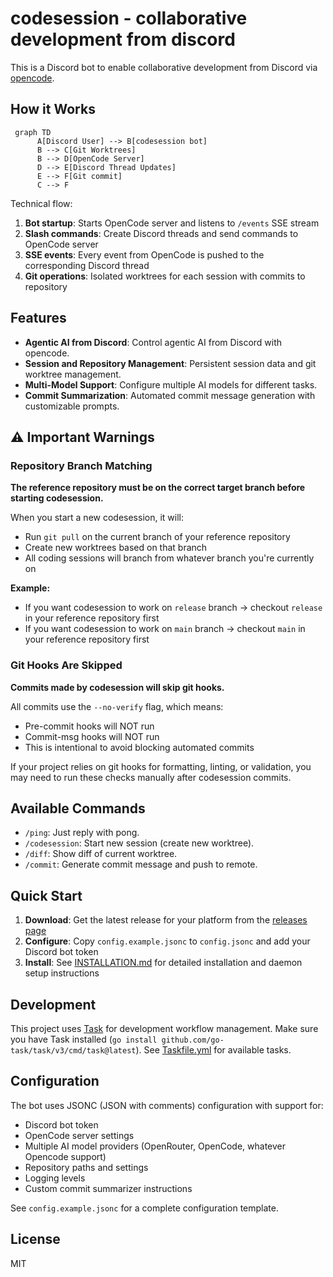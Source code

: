 # codesession - collaborative development from discord

This is a Discord bot to enable collaborative development from Discord via [opencode](https://opencode.ai).

## How it Works

```mermaid
 graph TD
      A[Discord User] --> B[codesession bot]
      B --> C[Git Worktrees]
      B --> D[OpenCode Server]
      D --> E[Discord Thread Updates]
      E --> F[Git commit]
      C --> F
```

Technical flow: 
1. **Bot startup**: Starts OpenCode server and listens to `/events` SSE stream
2. **Slash commands**: Create Discord threads and send commands to OpenCode server  
3. **SSE events**: Every event from OpenCode is pushed to the corresponding Discord thread
4. **Git operations**: Isolated worktrees for each session with commits to repository

## Features
- **Agentic AI from Discord**: Control agentic AI from Discord with opencode.
- **Session and Repository Management**: Persistent session data and git worktree management.
- **Multi-Model Support**: Configure multiple AI models for different tasks.
- **Commit Summarization**: Automated commit message generation with customizable prompts.

## ⚠️ Important Warnings

### Repository Branch Matching
**The reference repository must be on the correct target branch before starting codesession.**

When you start a new codesession, it will:
- Run `git pull` on the current branch of your reference repository
- Create new worktrees based on that branch
- All coding sessions will branch from whatever branch you're currently on

**Example:**
- If you want codesession to work on `release` branch → checkout `release` in your reference repository first
- If you want codesession to work on `main` branch → checkout `main` in your reference repository first

### Git Hooks Are Skipped
**Commits made by codesession will skip git hooks.**

All commits use the `--no-verify` flag, which means:
- Pre-commit hooks will NOT run
- Commit-msg hooks will NOT run
- This is intentional to avoid blocking automated commits

If your project relies on git hooks for formatting, linting, or validation, you may need to run these checks manually after codesession commits.

## Available Commands
- `/ping`: Just reply with pong.
- `/codesession`: Start new session (create new worktree).
- `/diff`: Show diff of current worktree.
- `/commit`: Generate commit message and push to remote.

## Quick Start

1. **Download**: Get the latest release for your platform from the [releases page](https://github.com/famasya/codesession/releases)
2. **Configure**: Copy `config.example.jsonc` to `config.jsonc` and add your Discord bot token
3. **Install**: See [INSTALLATION.md](INSTALLATION.md) for detailed installation and daemon setup instructions

## Development

This project uses [Task](https://taskfile.dev/) for development workflow management. Make sure you have Task installed (`go install github.com/go-task/task/v3/cmd/task@latest`). See [Taskfile.yml](Taskfile.yml) for available tasks.

## Configuration

The bot uses JSONC (JSON with comments) configuration with support for:
- Discord bot token
- OpenCode server settings
- Multiple AI model providers (OpenRouter, OpenCode, whatever Opencode support)
- Repository paths and settings
- Logging levels
- Custom commit summarizer instructions

See `config.example.jsonc` for a complete configuration template.


## License

MIT

